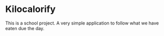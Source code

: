# Kilocalorify
This is a school project. A very simple application to follow what we have eaten due the day.
